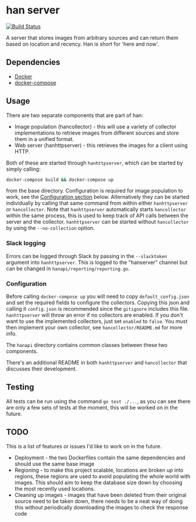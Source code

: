 # han server
[![Build Status](https://travis-ci.org/oliveroneill/hanserver.svg?branch=master)](https://travis-ci.org/oliveroneill/hanserver)

A server that stores images from arbitrary sources and can return them based
on location and recency. Han is short for 'here and now'.

## Dependencies
* [Docker](https://docs.docker.com/engine/installation/)
* [docker-compose](https://docs.docker.com/compose/install/)

## Usage
There are two separate components that are part of han:
* Image population (hancollector) - this will use a variety of collector
implementations to retrieve images from different sources and store them
in a unified format.
* Web server (hanhttpserver) - this retrieves the images for a client using HTTP.

Both of these are started through `hanhttpserver`, which can be started by
simply calling:
```bash
docker-compose build && docker-compose up
```
from the base directory. Configuration is required for image population to
work, see the [Configuration section](#configuration) below.
Alternatively they can be started individually by calling that same
command from within either `hanhttpserver` or `hancollector`.
Note that `hanhttpserver` automatically starts `hancollector` within the same
process, this is used to keep track of API calls between the server and the
collector. `hanhttpserver` can be started without `hancollector` by using the
`--no-collection` option.

### Slack logging
Errors can be logged through Slack by passing in the `--slacktoken` argument
into `hanhttpserver`. This is logged to the "hanserver" channel but can be
changed in `hanapi/reporting/reporting.go`.

### Configuration
Before calling `docker-compose up` you will need to copy `default_config.json`
and set the required fields to configure the collectors. Copying this json
and calling it `config.json` is recommended since the `gitignore` includes
this file.
`hanhttpserver` will throw an error if no collectors are enabled.
If you don't want to use the implemented collectors, just set `enabled` to
`false`. You must then implement your own collector, see
`hancollector/README.md` for more info.

The `hanapi` directory contains common classes between these two components.

There's an additional README in both `hanhttpserver` and `hancollector` that
discusses their development.

## Testing
All tests can be run using the command `go test ./...`, as you can see there
are only a few sets of tests at the moment, this will be worked on in the
future.

## TODO
This is a list of features or issues I'd like to work on in the future.
* Deployment - the two Dockerfiles contain the same dependencies and should use
the same base image
* Regioning - to make this project scalable, locations are broken up into
regions, these regions are used to avoid populating the whole world with images.
This should aim to keep the database size down by choosing the most recently
used locations.
* Cleaning up images - images that have been deleted from their original
source need to be taken down, there needs to be a neat way of doing this
without periodically downloading the images to check the response code